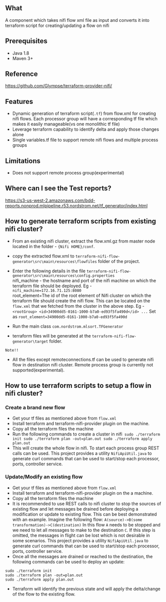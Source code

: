 ## What
A component which takes nifi flow xml file as input and converts it into terraform script for creating/updating a flow on nifi

## Prerequisites
* Java 1.8
* Maven 3+

## Reference
https://github.com/Glympse/terraform-provider-nifi/


## Features
* Dynamic generation of terraform script(`.tf`) from flow.xml for creating nifi flows. Each processor group will have a corresponding tf file which makes it easily manageable(vs one monolithic tf file)
* Leverage terraform capability to identify delta and apply those changes alone
* Single variables.tf file to support remote nifi flows and multiple process groups

## Limitations
* Does not support remote process group(experimental)

## Where can I see the Test reports?
https://s3-us-west-2.amazonaws.com/bdd-reports.nonprod.mlpipeline.r53.nordstrom.net/tf_generator/index.html

## How to generate terraform scripts from existing nifi cluster?
* From an existing nifi cluster, extract the flow.xml.gz from master node located in the folder - `{Nifi HOME}/conf`.
* copy the extracted flow.xml to `terraform-nifi-flow-generator\src\main\resources\flowfiles` folder of the project.
* Enter the following details in the file `terraform-nifi-flow-generator\src\main\resources\config.properties`<br />nifi_machine - the hostname and port of the nifi machine on which the terraform file should be deployed. Eg - `nifi_machine=172.16.71.125:8080`<br />
root_element=The id of the root element of Nifi cluster on which the terraform file should create the nifi flow. This can be located on the `flow.xml` that we fetched from the cluster in the above step. 
Eg - ```  <rootGroup>
    <id>34900dd5-0161-1000-b7a0-ed93f5fa490d</id>
    ...```
    Set as `root_element=34900dd5-0161-1000-b7a0-ed93f5fa490d`

* Run the main class ```com.nordstrom.mlsort.TFGenerator```
* terraform files will be generated at the `terraform-nifi-flow-generator\target` folder. 

`Note!!`
* All the files except remoteconnections.tf can be used to generate nifi flow in destination nifi cluster. Remote process group is currently not supported(experimental).

## How to use terraform scripts to setup a flow in nifi cluster?

### Create a brand new flow
* Get your tf files as mentioned above from `flow.xml`
* Install terraform and terraform-nifi-provider plugin on the machine. 
* Copy all the terraform files the machine 
* Run the following commands to create a cluster in nifi```
sudo ./terraform init
sudo ./terraform plan -out=plan.out
sudo ./terraform apply plan.out```
* This will create the whole flow in nifi. To start each process group REST calls can be used. This project provides a utility `NifiApiUtil.java` to generate curl commands that can be used to start/stop each processor, ports, controller service. 

### Update/Modify an existing flow

* Get your tf files as mentioned above from `flow.xml`
* Install terraform and terraform-nifi-provider plugin on the a machine. 
* Copy all the terraform files the machine 
* It is recommended to use REST calls to nifi cluster to stop the sources of existing flow and let messages be drained before deploying a modification or update to existing flow. This can be best demonstrated with an example. Imagine the following flow:
```A(source)->B(some transformation)->C(destination)```
In this flow `A` needs to be stopped and we need to let all messages to make to the destination `C`. If this step is omitted, the messages in flight can be lost which is not desirable in some scenarios. 
This project provides a utility `NifiApiUtil.java` to generate curl commands that can be used to start/stop each processor, ports, controller service. 
* Once all the messages are drained or reached to the destination, the following commands can be used to deploy an update:
```
sudo ./terraform init
sudo ./terraform plan -out=plan.out
sudo ./terraform apply plan.out
```
* Terraform will identify the previous state and will apply the delta/change of the flow to the existing flow.

